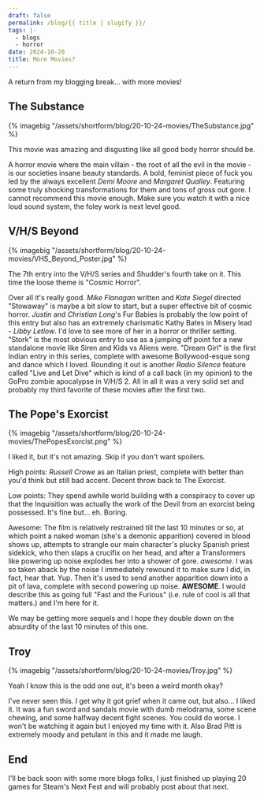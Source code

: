```yaml
---
draft: false
permalink: /blog/{{ title | slugify }}/
tags: |-
  - blogs
  - horror
date: 2024-10-20
title: More Movies?
---
```

A return from my blogging break... with more movies!

## The Substance

{% imagebig "/assets/shortform/blog/20-10-24-movies/TheSubstance.jpg" %}

This movie was amazing and disgusting like all good body horror should be.

A horror movie where the main villain - the root of all the evil in the movie - is our societies insane beauty standards. A bold, feminist piece of fuck you led by the always excellent _Demi Moore_ and _Margaret Qualley_. Featuring some truly shocking transformations for them and tons of gross out gore. I cannot recommend this movie enough. Make sure you watch it with a nice loud sound system, the foley work is next level good.

## V/H/S Beyond

{% imagebig "/assets/shortform/blog/20-10-24-movies/VHS_Beyond_Poster.jpg" %}

The 7th entry into the V/H/S series and Shudder's fourth take on it. This time the loose theme is "Cosmic Horror".

Over all it's really good. _Mike Flanagan_ written and _Kate Siegel_ directed "Stowaway" is maybe a bit slow to start, but a super effective bit of cosmic horror. _Justin_ and _Christian Long_'s Fur Babies is probably the low point of this entry but also has an extremely charismatic Kathy Bates in Misery lead - _Libby Letlow_. I'd love to see more of her in a horror or thriller setting. "Stork" is the most obvious entry to use as a jumping off point for a new standalone movie like Siren and Kids vs Aliens were. "Dream Girl" is the first Indian entry in this series, complete with awesome Bollywood-esque song and dance which I loved. Rounding it out is another _Radio Silence_ feature called "Live and Let Dive" which is kind of a call back (in my opinion) to the GoPro zombie apocalypse in V/H/S 2. All in all it was a very solid set and probably my third favorite of these movies after the first two.

## The Pope's Exorcist

{% imagebig "/assets/shortform/blog/20-10-24-movies/ThePopesExorcist.png" %}

I liked it, but it's not amazing. Skip if you don't want spoilers.

High points: _Russell Crowe_ as an Italian priest, complete with better than you'd think but still bad accent. Decent throw back to The Exorcist.

Low points: They spend awhile world building with a conspiracy to cover up that the Inquisition was actually the work of the Devil from an exorcist being possessed. It's fine but... eh. Boring.

Awesome: The film is relatively restrained till the last 10 minutes or so, at which point a naked woman (she's a demonic apparition) covered in blood shows up, attempts to strangle our main character's plucky Spanish priest sidekick, who then slaps a crucifix on her head, and after a Transformers like powering up noise explodes her into a shower of gore. _awesome_. I was so taken aback by the noise I immediately rewound it to make sure I did, in fact, hear that. Yup. Then it's used to send another apparition down into a pit of lava, complete with second powering up noise. **AWESOME**. I would describe this as going full "Fast and the Furious" (i.e. rule of cool is all that matters.) and I'm here for it.

We may be getting more sequels and I hope they double down on the absurdity of the last 10 minutes of this one.

## Troy

{% imagebig "/assets/shortform/blog/20-10-24-movies/Troy.jpg" %}

Yeah I know this is the odd one out, it's been a weird month okay?

I've never seen this. I get why it got grief when it came out, but also... I liked it. It was a fun sword and sandals movie with dumb melodrama, some scene chewing, and some halfway decent fight scenes. You could do worse. I won't be watching it again but I enjoyed my time with it. Also Brad Pitt is extremely moody and petulant in this and it made me laugh.

## End

I'll be back soon with some more blogs folks, I just finished up playing 20 games for Steam's Next Fest and will probably post about that next.